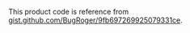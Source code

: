 This product code is reference from [gist.github.com/BugRoger/9fb697269925079331ce](https://gist.github.com/BugRoger/9fb697269925079331ce).
